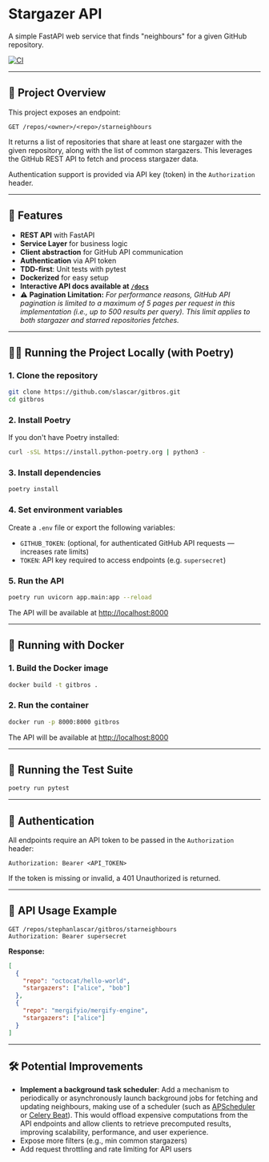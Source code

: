 # Stargazer API

A simple FastAPI web service that finds "neighbours" for a given GitHub repository.

[![CI](https://github.com/stephanlascar/stargazer/actions/workflows/ci.yml/badge.svg)](https://github.com/stephanlascar/stargazer/actions/workflows/ci.yml)

---

## 📖 Project Overview

This project exposes an endpoint:

```
GET /repos/<owner>/<repo>/starneighbours
```

It returns a list of repositories that share at least one stargazer with the given repository, along with the list of common stargazers.
This leverages the GitHub REST API to fetch and process stargazer data.

Authentication support is provided via API key (token) in the `Authorization` header.

---

## 🚀 Features

- **REST API** with FastAPI
- **Service Layer** for business logic
- **Client abstraction** for GitHub API communication
- **Authentication** via API token
- **TDD-first**: Unit tests with pytest
- **Dockerized** for easy setup
- **Interactive API docs available at [`/docs`](http://localhost:8000/docs)**
- ⚠️ **Pagination Limitation:** *For performance reasons, GitHub API pagination is limited to a maximum of 5 pages per request in this implementation (i.e., up to 500 results per query). This limit applies to both stargazer and starred repositories fetches.*

---

## 🏃‍♂️ Running the Project Locally (with Poetry)

### 1. Clone the repository

```sh
git clone https://github.com/slascar/gitbros.git
cd gitbros
```

### 2. Install Poetry

If you don't have Poetry installed:
```sh
curl -sSL https://install.python-poetry.org | python3 -
```

### 3. Install dependencies

```sh
poetry install
```

### 4. Set environment variables

Create a `.env` file or export the following variables:

- `GITHUB_TOKEN`: (optional, for authenticated GitHub API requests — increases rate limits)
- `TOKEN`: API key required to access endpoints (e.g. `supersecret`)

### 5. Run the API

```sh
poetry run uvicorn app.main:app --reload
```

The API will be available at [http://localhost:8000](http://localhost:8000)

---

## 🐳 Running with Docker

### 1. Build the Docker image

```sh
docker build -t gitbros .
```

### 2. Run the container

```sh
docker run -p 8000:8000 gitbros
```

The API will be available at [http://localhost:8000](http://localhost:8000)

---

## 🧪 Running the Test Suite

```sh
poetry run pytest
```

---

## 🔐 Authentication

All endpoints require an API token to be passed in the `Authorization` header:

```
Authorization: Bearer <API_TOKEN>
```

If the token is missing or invalid, a 401 Unauthorized is returned.

---

## 📝 API Usage Example

```
GET /repos/stephanlascar/gitbros/starneighbours
Authorization: Bearer supersecret
```

**Response:**
```json
[
  {
    "repo": "octocat/hello-world",
    "stargazers": ["alice", "bob"]
  },
  {
    "repo": "mergifyio/mergify-engine",
    "stargazers": ["alice"]
  }
]
```

---

## 🛠️ Potential Improvements

- **Implement a background task scheduler**: Add a mechanism to periodically or asynchronously launch background jobs for fetching and updating neighbours, making use of a scheduler (such as [APScheduler](https://apscheduler.readthedocs.io/) or [Celery Beat](https://docs.celeryq.dev/en/stable/userguide/periodic-tasks.html)). This would offload expensive computations from the API endpoints and allow clients to retrieve precomputed results, improving scalability, performance, and user experience.
- Expose more filters (e.g., min common stargazers)
- Add request throttling and rate limiting for API users
